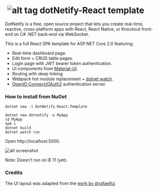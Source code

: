 # &nbsp;![alt tag](http://dotnetify.net/content/images/greendot.png) dotNetify-React template

DotNetify is a free, open source project that lets you create real-time, reactive, cross-platform apps with React, React Native, or Knockout front-end on C# .NET back-end via WebSocket.

This is a full React SPA template for ASP.NET Core 2.0 featuring:
- Real-time dashboard page.
- Edit form + CRUD table pages.
- Login page with JWT bearer token authentication.
- UI components from [Material-UI](http://www.material-ui.com/#/).
- Routing with deep linking.
- Webpack hot module replacement + [dotnet watch](https://docs.microsoft.com/en-us/aspnet/core/tutorials/dotnet-watch).
- [OpenID Connect/OAuth2](https://github.com/aspnet-contrib/AspNet.Security.OpenIdConnect.Server) authentication server.

### How to install from NuGet

```
dotnet new -i DotNetify.React.Template

dotnet new dotnetify -o MyApp
cd MyApp
npm i
dotnet build
dotnet watch run
```
Open http://localhost:5000.

![alt screenshot](https://github.com/dsuryd/dotnetify-react-demo-vs2017/blob/master/ReactTemplate/screenshot.gif)

Note: Doesn't run on IE 11 (yet).

### Credits

The UI layout was adapted from the [work by @rafaelhz](https://github.com/rafaelhz/react-material-admin-template).  
